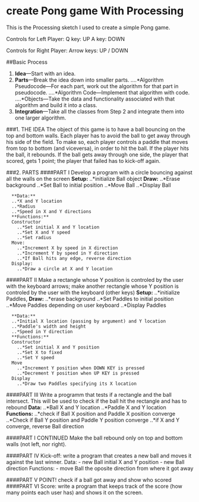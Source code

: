 # create Pong game With Processing
This is the Processing sketch I used to create a simple Pong game.

Controls for Left Player:
Q key: UP
A key: DOWN

Controls for Right Player:
Arrow keys: UP / DOWN

##Basic Process
1. **Idea**—Start with an idea.
2. **Parts**—Break the idea down into smaller parts.
....*Algorithm Pseudocode—For each part, work out the algorithm for that part in pseudocode. 
....*Algorithm Code—Implement that algorithm with code.
....*Objects—Take the data and functionality associated with that algorithm and build it into a
class.
3. **Integration**—Take all the classes from Step 2 and integrate them into one larger algorithm.


###1. THE IDEA
The object of this game is to have a ball bouncing on the top and bottom walls. 
Each player has to avoid the ball to get away through his side of the field. 
To make so, each player controls a paddle that moves from top to bottom (and viceversa),
in order to hit the ball. If the player hits the ball, it rebounds. 
If the ball gets away through one side, the player that scored, gets 1 point; 
the player that failed has to kick-off again.

###2. PARTS
  ####PART I
  Develop a program with a circle bouncing against all the walls on the screen
      **Setup:**
      ..*initialize Ball object
      **Draw:**
      ..*Erase background
      ..*Set Ball to initial position
      ..*Move Ball
      ..*Display Ball
      
      **Data:**
      ..*X and Y location
      ..*Radius
      ..*Speed in X and Y directions
      **Functions:**
      Constructor
        ..*Set initial X and Y location
        ..*Set X and Y speed
        ..*Set radius
      Move:
        ..*Increment X by speed in X direction
        ..*Increment Y by speed in Y direction
        ..*If Ball hits any edge, reverse direction
      Display:
        ..*Draw a circle at X and Y location
        
  ####PART II
  Make a rectangle whose Y position is controled by the user with the keyboard arrows; 
  make another rectangle whose Y position is controled by the user with the keyboard (other keys)
      **Setup:**
        ..*initialize Paddles, 
      **Draw:**
      ..*erase background
      ..*Set Paddles to initial position
      ..*Move Paddles depending on user keyboard
      ..*Display Paddles
      
      **Data:**
      ..*Initial X location (passing by argument) and Y location 
      ..*Paddle's width and height
      ..*Speed in Y direction
      **Functions:**
      Constructor
        ..*Set initial X and Y position
        ..*Set X to fixed
        ..*Set Y speed
      Move
        ..*Increment Y position when DOWN KEY is pressed
        ..*Decrement Y position when UP KEY is pressed
      Display
        ..*Draw two Paddles specifying its X location
      
  ####PART III
  Write a programm that tests if a rectangle and the ball intersect. This
  will be used to check if the ball hit the rectangle and has to rebound
      **Data:**
      ..*Ball X and Y location
      ..*Paddle X and Y location
      **Functions:**
      ..*check if Ball X position and Paddle X position converge
      ..*Check if Ball Y position and Paddle Y position converge
      ..*if X and Y converge, reverse Ball direction
      
  ####PART I CONTINUED
  Make the ball rebound only on top and bottom walls (not left, nor right).
  
  ####PART IV
  Kick-off: write a program that creates a new ball and moves it against the last 
  winner.
      Data:
      - new Ball initial X and Y position
      - new Ball direction
      Functions:
      - move Ball the oposite direction from where it got away
      
  ####PART V
  POINT! check if a ball got away and show who scored
  ####PART VI
  Score: write a program that keeps track of the score (how many points
  each user has) and shows it on the screen.
